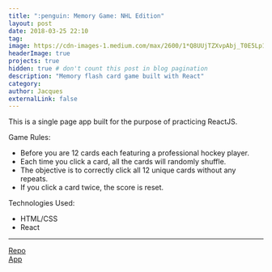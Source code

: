 ```yaml
---
title: ":penguin: Memory Game: NHL Edition"
layout: post
date: 2018-03-25 22:10
tag: 
image: https://cdn-images-1.medium.com/max/2600/1*Q8UUjTZXvpAbj_T0E5Lp1Q.jpeg
headerImage: true
projects: true
hidden: true # don't count this post in blog pagination
description: "Memory flash card game built with React"
category: 
author: Jacques
externalLink: false
---
```



This is a single page app built for the purpose of practicing ReactJS.

Game Rules:
* Before you are 12 cards each featuring a professional hockey player.
* Each time you click a card, all the cards will randomly shuffle.
* The objective is to correctly click all 12 unique cards without any repeats.
* If you click a card twice, the score is reset.

Technologies Used:
* HTML/CSS
* React

---

[Repo](https://github.com/jacquesguillory/memory-game) <br>
[App](https://jacquesguillory.github.io/memory-game/)